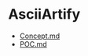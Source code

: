 # AsciiArtify
 
- [Concept.md](https://github.com/i-stanko/AsciiArtify/blob/main/doc/Concept.md)
- [POC.md](https://github.com/i-stanko/AsciiArtify/blob/main/doc/POC.md)
